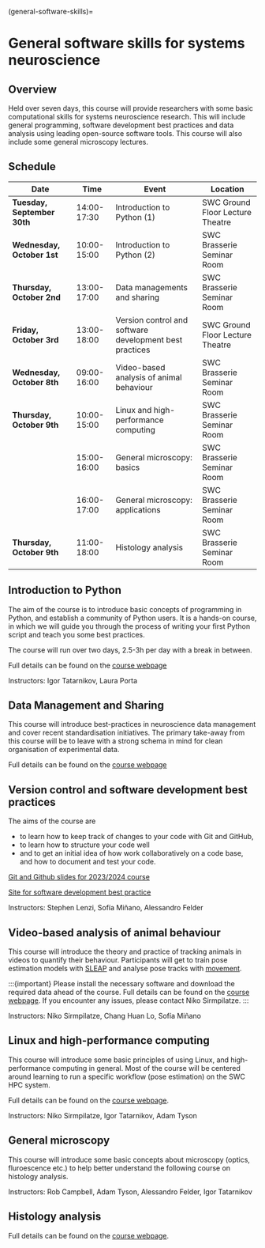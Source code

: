 (general-software-skills)=
# General software skills for systems neuroscience

## Overview
Held over seven days, this course will provide researchers with some basic computational skills for systems 
neuroscience research. This will include general programming, software development best practices and data analysis 
using leading open-source software tools. This course will also include some general microscopy lectures. 

## Schedule
| Date                       | Time           | Event                                                   | Location                           |
|----------------------------|----------------|---------------------------------------------------------|------------------------------------|
| **Tuesday, September 30th**| 14:00-17:30    | Introduction to Python (1)                              | SWC Ground Floor Lecture Theatre   |
| **Wednesday, October 1st** | 10:00-15:00    | Introduction to Python (2)                              | SWC Brasserie Seminar Room         |
| **Thursday, October 2nd**  | 13:00-17:00    | Data managements and sharing                            | SWC Brasserie Seminar Room         |
| **Friday, October 3rd**    | 13:00-18:00    | Version control and software development best practices | SWC Ground Floor Lecture Theatre   |
| **Wednesday, October 8th** | 09:00-16:00    | Video-based analysis of animal behaviour                | SWC Brasserie Seminar Room         |
| **Thursday, October 9th**  | 10:00-15:00    | Linux and high-performance computing                    | SWC Brasserie Seminar Room         |
|                            | 15:00-16:00    | General microscopy: basics                              | SWC Brasserie Seminar Room         |
|                            | 16:00-17:00    | General microscopy: applications                        | SWC Brasserie Seminar Room         |
| **Thursday, October 9th**  | 11:00-18:00    | Histology analysis                                      | SWC Brasserie Seminar Room         |


## Introduction to Python
The aim of the course is to introduce basic concepts of programming in Python, and establish a community of Python users. It is a hands-on course, in which we will guide you 
through the process of writing your first Python script and teach you some best practices.

The course will run over two days, 2.5-3h per day with a break in between.

Full details can be found on the [course webpage](https://software-skills.neuroinformatics.dev/courses/intro-software-dev.html)

Instructors: Igor Tatarnikov, Laura Porta

## Data Management and Sharing

 This course will introduce best-practices in neuroscience data management 
 and cover recent standardisation initiatives. The primary take-away from this course 
 will be to leave with a strong schema in mind for clean organisation of experimental data.

Full details can be found on the [course webpage](https://software-skills.neuroinformatics.dev/courses/data-management.html)

## Version control and software development best practices

The aims of the course are
* to learn how to keep track of changes to your code with Git and GitHub, 
* to learn how to structure your code well
* and to get an initial idea of how work collaboratively on a code base, and how to document and test your code.

[Git and Github slides for 2023/2024 course](https://docs.google.com/presentation/d/1HmTqmgB34deJILvPOQtwuaQR_iwGp5AwEwGf7tmx5hE/edit?usp=sharing)

[Site for software development best practice](collaborative-coding)

Instructors: Stephen Lenzi, Sofía Miñano, Alessandro Felder

## Video-based analysis of animal behaviour

This course will introduce the theory and practice of tracking animals in videos to quantify their behaviour.
Participants will get to train pose estimation models with [SLEAP](https://sleap.ai/)
and analyse pose tracks with [movement](https://movement.neuroinformatics.dev/).

:::{important}
Please install the necessary software and download the required data ahead of the course. Full details can be found on the [course webpage](video-analysis). If you encounter any issues, please contact Niko Sirmpilatze.
:::

Instructors: Niko Sirmpilatze, Chang Huan Lo, Sofía Miñano

## Linux and high-performance computing
This course will introduce some basic principles of using Linux, and high-performance computing in general. Most of 
the course will be centered around learning to run a specific workflow (pose estimation) on the SWC HPC system. 

Full details can be found on the [course webpage](hpc-behaviour).

Instructors: Niko Sirmpilatze, Igor Tatarnikov, Adam Tyson

## General microscopy
This course will introduce some basic concepts about microscopy (optics, fluroescence etc.) to help better understand 
the following course on histology analysis.

Instructors: Rob Campbell, Adam Tyson, Alessandro Felder, Igor Tatarnikov


## Histology analysis

Full details can be found on the [course webpage](https://brainglobe.info/community/courses/scheduled/oct-2024/index.html).
